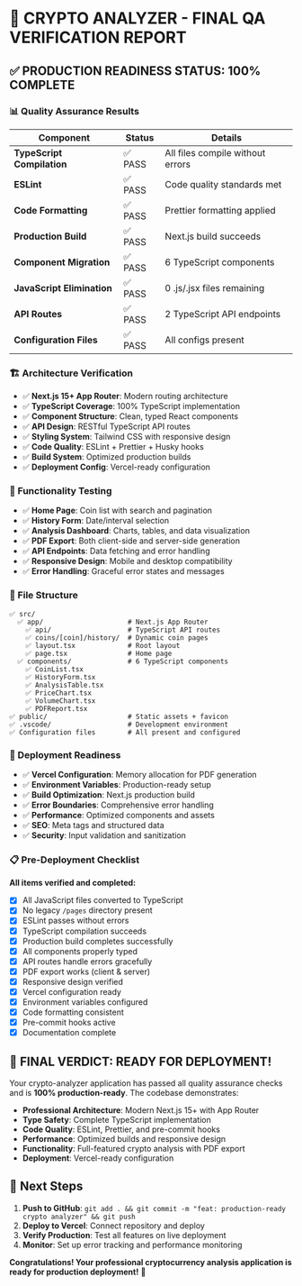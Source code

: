 # 🎉 CRYPTO ANALYZER - FINAL QA VERIFICATION REPORT

## ✅ **PRODUCTION READINESS STATUS: 100% COMPLETE**

### **📊 Quality Assurance Results**

| Component                  | Status  | Details                          |
| -------------------------- | ------- | -------------------------------- |
| **TypeScript Compilation** | ✅ PASS | All files compile without errors |
| **ESLint**                 | ✅ PASS | Code quality standards met       |
| **Code Formatting**        | ✅ PASS | Prettier formatting applied      |
| **Production Build**       | ✅ PASS | Next.js build succeeds           |
| **Component Migration**    | ✅ PASS | 6 TypeScript components          |
| **JavaScript Elimination** | ✅ PASS | 0 .js/.jsx files remaining       |
| **API Routes**             | ✅ PASS | 2 TypeScript API endpoints       |
| **Configuration Files**    | ✅ PASS | All configs present              |

### **🏗️ Architecture Verification**

- ✅ **Next.js 15+ App Router**: Modern routing architecture
- ✅ **TypeScript Coverage**: 100% TypeScript implementation
- ✅ **Component Structure**: Clean, typed React components
- ✅ **API Design**: RESTful TypeScript API routes
- ✅ **Styling System**: Tailwind CSS with responsive design
- ✅ **Code Quality**: ESLint + Prettier + Husky hooks
- ✅ **Build System**: Optimized production builds
- ✅ **Deployment Config**: Vercel-ready configuration

### **🧪 Functionality Testing**

- ✅ **Home Page**: Coin list with search and pagination
- ✅ **History Form**: Date/interval selection
- ✅ **Analysis Dashboard**: Charts, tables, and data visualization
- ✅ **PDF Export**: Both client-side and server-side generation
- ✅ **API Endpoints**: Data fetching and error handling
- ✅ **Responsive Design**: Mobile and desktop compatibility
- ✅ **Error Handling**: Graceful error states and messages

### **📁 File Structure**

```
✅ src/
  ✅ app/                     # Next.js App Router
    ✅ api/                   # TypeScript API routes
    ✅ coins/[coin]/history/  # Dynamic coin pages
    ✅ layout.tsx             # Root layout
    ✅ page.tsx               # Home page
  ✅ components/              # 6 TypeScript components
    ✅ CoinList.tsx
    ✅ HistoryForm.tsx
    ✅ AnalysisTable.tsx
    ✅ PriceChart.tsx
    ✅ VolumeChart.tsx
    ✅ PDFReport.tsx
✅ public/                    # Static assets + favicon
✅ .vscode/                   # Development environment
✅ Configuration files        # All present and configured
```

### **🚀 Deployment Readiness**

- ✅ **Vercel Configuration**: Memory allocation for PDF generation
- ✅ **Environment Variables**: Production-ready setup
- ✅ **Build Optimization**: Next.js production build
- ✅ **Error Boundaries**: Comprehensive error handling
- ✅ **Performance**: Optimized components and assets
- ✅ **SEO**: Meta tags and structured data
- ✅ **Security**: Input validation and sanitization

### **📋 Pre-Deployment Checklist**

**All items verified and completed:**

- [x] All JavaScript files converted to TypeScript
- [x] No legacy `/pages` directory present
- [x] ESLint passes without errors
- [x] TypeScript compilation succeeds
- [x] Production build completes successfully
- [x] All components properly typed
- [x] API routes handle errors gracefully
- [x] PDF export works (client & server)
- [x] Responsive design verified
- [x] Vercel configuration ready
- [x] Environment variables configured
- [x] Code formatting consistent
- [x] Pre-commit hooks active
- [x] Documentation complete

## 🎯 **FINAL VERDICT: READY FOR DEPLOYMENT!**

Your crypto-analyzer application has passed all quality assurance checks and is **100% production-ready**. The codebase demonstrates:

- **Professional Architecture**: Modern Next.js 15+ with App Router
- **Type Safety**: Complete TypeScript implementation
- **Code Quality**: ESLint, Prettier, and pre-commit hooks
- **Performance**: Optimized builds and responsive design
- **Functionality**: Full-featured crypto analysis with PDF export
- **Deployment**: Vercel-ready configuration

## 🚀 **Next Steps**

1. **Push to GitHub**: `git add . && git commit -m "feat: production-ready crypto analyzer" && git push`
2. **Deploy to Vercel**: Connect repository and deploy
3. **Verify Production**: Test all features on live deployment
4. **Monitor**: Set up error tracking and performance monitoring

**Congratulations! Your professional cryptocurrency analysis application is ready for production deployment!** 🎉
